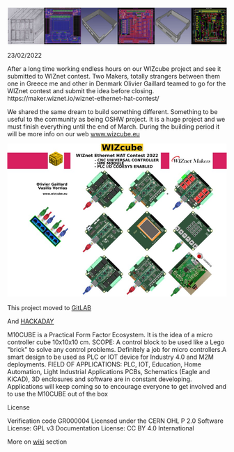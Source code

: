<p align="center"><img src="banner_strip.jpg"></p>

<p>23/02/2022</p>
After a long time working endless hours on our WIZcube project and see it submitted to WIZnet contest.
Two Makers, totally strangers between them  one in Greece me and other in Denmark Olivier Gaillard teamed to go for the WIZnet contest and submit the idea before closing.
https://maker.wiznet.io/wiznet-ethernet-hat-contest/

We shared the same dream to build something different. Something to be useful to the community as being OSHW project.
It is a huge project and we must finish everything until the end of March.
During the building period it will be more info on our web www.wizcube.eu

<p align="center"><img src="cover.jpg"></p>

This project moved to <a href="http://gitlab.com/m10cube/m10">GitLAB</a><p>
And <a href="https://hackaday.io/project/171770-m10cube">HACKADAY</a>

M10CUBE is a Practical Form Factor Ecosystem. It is the idea of a micro controller cube 10x10x10 cm.
SCOPE:
A control block to be used like a Lego "brick" to solve any control problems. Definitely a job for micro controllers.A smart design to be used as PLC or IOT device for Industry 4.0 and M2M deployments.
FIELD OF APPLICATIONS:
PLC, IOT, Education, Home Automation, Light Industrial Applications
PCBs, Schematics (Eagle and KiCAD), 3D enclosures and software are in constant developing.
Applications will keep coming so to encourage everyone to get involved and to use the M10CUBE out of the box

License

Verification code  GR000004
Licensed under the  CERN OHL P 2.0 
Software License: GPL v3
Documentation License: CC BY 4.0 International

More on <a href="https://github.com/M10CUBE/M10/wiki">wiki</a> section




